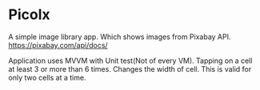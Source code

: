 # Picolx
A simple image library app. Which shows images from Pixabay API.
https://pixabay.com/api/docs/

Application uses MVVM with Unit test(Not of every VM).
Tapping on a cell at least 3 or more than 6 times. Changes the width of cell. This is valid for only two cells at a time.   
